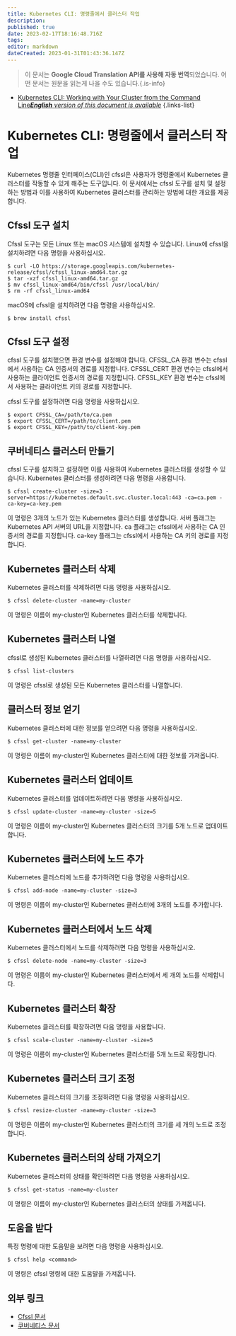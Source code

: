 ```yaml
---
title: Kubernetes CLI: 명령줄에서 클러스터 작업
description: 
published: true
date: 2023-02-17T18:16:48.716Z
tags: 
editor: markdown
dateCreated: 2023-01-31T01:43:36.147Z
---
```


> 이 문서는 **Google Cloud Translation API를 사용해 자동 번역**되었습니다.
어떤 문서는 원문을 읽는게 나을 수도 있습니다.{.is-info}
- [Kubernetes CLI: Working with Your Cluster from the Command Line***English** version of this document is available*](/en/Knowledge-base/Kubernetes/kubernetes-cli-working-with-your-cluster-from-the-command-line)
{.links-list}

    

# Kubernetes CLI: 명령줄에서 클러스터 작업

Kubernetes 명령줄 인터페이스(CLI)인 cfssl은 사용자가 명령줄에서 Kubernetes 클러스터를 작동할 수 있게 해주는 도구입니다. 이 문서에서는 cfssl 도구를 설치 및 설정하는 방법과 이를 사용하여 Kubernetes 클러스터를 관리하는 방법에 대한 개요를 제공합니다.

## Cfssl 도구 설치

Cfssl 도구는 모든 Linux 또는 macOS 시스템에 설치할 수 있습니다. Linux에 cfssl을 설치하려면 다음 명령을 사용하십시오.

```
$ curl -LO https://storage.googleapis.com/kubernetes-release/cfssl/cfssl_linux-amd64.tar.gz
$ tar -xzf cfssl_linux-amd64.tar.gz
$ mv cfssl_linux-amd64/bin/cfssl /usr/local/bin/
$ rm -rf cfssl_linux-amd64
```

macOS에 cfssl을 설치하려면 다음 명령을 사용하십시오.

```
$ brew install cfssl
```

## Cfssl 도구 설정

cfssl 도구를 설치했으면 환경 변수를 설정해야 합니다. CFSSL_CA 환경 변수는 cfssl에서 사용하는 CA 인증서의 경로를 지정합니다. CFSSL_CERT 환경 변수는 cfssl에서 사용하는 클라이언트 인증서의 경로를 지정합니다. CFSSL_KEY 환경 변수는 cfssl에서 사용하는 클라이언트 키의 경로를 지정합니다.

cfssl 도구를 설정하려면 다음 명령을 사용하십시오.

```
$ export CFSSL_CA=/path/to/ca.pem
$ export CFSSL_CERT=/path/to/client.pem
$ export CFSSL_KEY=/path/to/client-key.pem
```

## 쿠버네티스 클러스터 만들기

cfssl 도구를 설치하고 설정하면 이를 사용하여 Kubernetes 클러스터를 생성할 수 있습니다. Kubernetes 클러스터를 생성하려면 다음 명령을 사용합니다.

```
$ cfssl create-cluster -size=3 -server=https://kubernetes.default.svc.cluster.local:443 -ca=ca.pem -ca-key=ca-key.pem
```

이 명령은 3개의 노드가 있는 Kubernetes 클러스터를 생성합니다. 서버 플래그는 Kubernetes API 서버의 URL을 지정합니다. ca 플래그는 cfssl에서 사용하는 CA 인증서의 경로를 지정합니다. ca-key 플래그는 cfssl에서 사용하는 CA 키의 경로를 지정합니다.

## Kubernetes 클러스터 삭제

Kubernetes 클러스터를 삭제하려면 다음 명령을 사용하십시오.

```
$ cfssl delete-cluster -name=my-cluster
```

이 명령은 이름이 my-cluster인 Kubernetes 클러스터를 삭제합니다.

## Kubernetes 클러스터 나열

cfssl로 생성된 Kubernetes 클러스터를 나열하려면 다음 명령을 사용하십시오.

```
$ cfssl list-clusters
```

이 명령은 cfssl로 생성된 모든 Kubernetes 클러스터를 나열합니다.

## 클러스터 정보 얻기

Kubernetes 클러스터에 대한 정보를 얻으려면 다음 명령을 사용하십시오.

```
$ cfssl get-cluster -name=my-cluster
```

이 명령은 이름이 my-cluster인 Kubernetes 클러스터에 대한 정보를 가져옵니다.

## Kubernetes 클러스터 업데이트

Kubernetes 클러스터를 업데이트하려면 다음 명령을 사용하십시오.

```
$ cfssl update-cluster -name=my-cluster -size=5
```

이 명령은 이름이 my-cluster인 Kubernetes 클러스터의 크기를 5개 노드로 업데이트합니다.

## Kubernetes 클러스터에 노드 추가

Kubernetes 클러스터에 노드를 추가하려면 다음 명령을 사용하십시오.

```
$ cfssl add-node -name=my-cluster -size=3
```

이 명령은 이름이 my-cluster인 Kubernetes 클러스터에 3개의 노드를 추가합니다.

## Kubernetes 클러스터에서 노드 삭제

Kubernetes 클러스터에서 노드를 삭제하려면 다음 명령을 사용하십시오.

```
$ cfssl delete-node -name=my-cluster -size=3
```

이 명령은 이름이 my-cluster인 Kubernetes 클러스터에서 세 개의 노드를 삭제합니다.

## Kubernetes 클러스터 확장

Kubernetes 클러스터를 확장하려면 다음 명령을 사용합니다.

```
$ cfssl scale-cluster -name=my-cluster -size=5
```

이 명령은 이름이 my-cluster인 Kubernetes 클러스터를 5개 노드로 확장합니다.

## Kubernetes 클러스터 크기 조정

Kubernetes 클러스터의 크기를 조정하려면 다음 명령을 사용하십시오.

```
$ cfssl resize-cluster -name=my-cluster -size=3
```

이 명령은 이름이 my-cluster인 Kubernetes 클러스터의 크기를 세 개의 노드로 조정합니다.

## Kubernetes 클러스터의 상태 가져오기

Kubernetes 클러스터의 상태를 확인하려면 다음 명령을 사용하십시오.

```
$ cfssl get-status -name=my-cluster
```

이 명령은 이름이 my-cluster인 Kubernetes 클러스터의 상태를 가져옵니다.

## 도움을 받다

특정 명령에 대한 도움말을 보려면 다음 명령을 사용하십시오.

```
$ cfssl help <command>
```

이 명령은 cfssl 명령에 대한 도움말을 가져옵니다.

## 외부 링크

- [Cfssl 문서](https://pkg.go.dev/mod/github.com/cloudflare/cfssl?tab=doc)
- [쿠버네티스 문서](https://kubernetes.io/docs/home/)